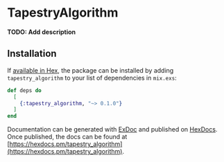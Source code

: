 # TapestryAlgorithm

**TODO: Add description**

## Installation

If [available in Hex](https://hex.pm/docs/publish), the package can be installed
by adding `tapestry_algorithm` to your list of dependencies in `mix.exs`:

```elixir
def deps do
  [
    {:tapestry_algorithm, "~> 0.1.0"}
  ]
end
```

Documentation can be generated with [ExDoc](https://github.com/elixir-lang/ex_doc)
and published on [HexDocs](https://hexdocs.pm). Once published, the docs can
be found at [https://hexdocs.pm/tapestry_algorithm](https://hexdocs.pm/tapestry_algorithm).

